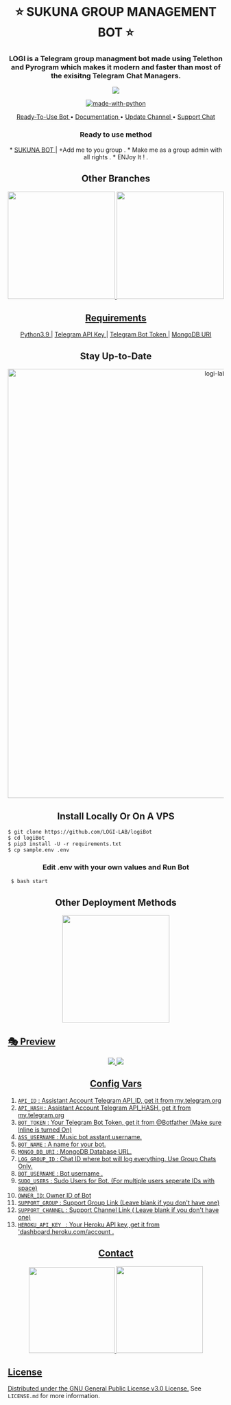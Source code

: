 <h1 align= center><b>⭐️ SUKUNA GROUP MANAGEMENT BOT ⭐️</b></h1>
<h3 align = center> LOGI is a Telegram group managment bot made using Telethon and Pyrogram which makes it modern and faster than most of the exisitng Telegram Chat Managers.</h3>

<p align="center"><img src="[https://te.legra.ph/file/a2892236a66754df2b0d8.jpg]"></p>

<p align="center">
<a href="https://python.org"><img src="http://forthebadge.com/images/badges/made-with-python.svg" alt="made-with-python"></a>
</h4>
<p align="center">
    <a href="https://t.me/OneUnoOnly"> Ready-To-Use Bot </a> •
    <a href="https://github.com/UnoDark/logibot"> Documentation </a> •
    <a href="https://t.me/DisguiseDemon"> Update Channel </a> •
    <a href="https://t.me/Hangawtss"> Support Chat </a> 
</p>
<h3 align="center">
    Ready to use method
</h3>

<p align="center">
    * <a href="https://t.me/UnoSukuna_Bot"> SUKUNA BOT </a> | +Add me to you group </a> .
    * Make me as a group admin with all rights </a> .
    * ENJoy It ! . 
   
</p>


<h2 align="center">
   Other Branches
</h2>

<p align="center">
<a href="https://github.com/LOGI-LAP/music-video-streamer"><img src="https://img.shields.io/badge/VIDEO%20AND%20MUSIC REPO 1 -green?style=for-the-badge" width="250""/</a>
    <a href="https://github.com/LOGI-LAB/music-video-bot"><img src="https://img.shields.io/badge/VIDEO%20AND%20MUSIC REPO 2 -yellow?style=for-the-badge" width="250""/</a>
</p>
    
<h2 align="center">
   Requirements
</h2>

<p align="center">
    <a href="https://www.python.org/downloads/release/python-390/"> Python3.9 </a> |
    <a href="https://docs.pyrogram.org/intro/setup#api-keys"> Telegram API Key </a> |
    <a href="https://t.me/botfather"> Telegram Bot Token </a> |
    <a href="https://telegra.ph/How-To-get-Mongodb-URI-04-06"> MongoDB URI </a>
</p>

<h2 align="center">
   Stay Up-to-Date
</h2>

<p align="center"><img src="https://mir-s3-cdn-cf.behance.net/project_modules/max_1200/1c63d830343079.564a747651c89.jpg" alt="logi-lab Github" width="1000px" /></p>



<h2 align="center">
   Install Locally Or On A VPS
</h2>


```console
$ git clone https://github.com/LOGI-LAB/logiBot
$ cd logiBot
$ pip3 install -U -r requirements.txt
$ cp sample.env .env
```

<h3 align="center">
    Edit <b>.env</b> with your own values and Run Bot
</h3>

```console
 $ bash start
```

<h2 align="center">
   Other Deployment Methods
</h2>

<p align="center">
<a href="https://dashboard.heroku.com/new?template=https://github.com/UnoDark/logibot"><img src="https://img.shields.io/badge/Deploy%20To%20Heroku-blueviolet?style=for-the-badge&logo=heroku" width="250""/</a>  

</p>
   

    
  ## 🎭 Preview
<p align="center">
  <img src="https://te.legra.ph/file/2c16c36186e1a026b3256.jpg"> 
   <img src="https://te.legra.ph/file/3d2b3b2915dfa783194ed.jpg">
</p>

 


<h2 align="center">
   Config Vars
</h2>

1. `API_ID` : Assistant Account Telegram API_ID, get it from my.telegram.org
2. `API_HASH` : Assistant Account Telegram API_HASH, get it from my.telegram.org
3. `BOT_TOKEN` : Your Telegram Bot Token, get it from @Botfather (Make sure Inline is turned On)
4. `ASS_USERNAME` : Music bot asstant username.
5. `BOT_NAME` : A name for your  bot.
6. `MONGO_DB_URI` : MongoDB Database URL.
7. `LOG_GROUP_ID` : Chat ID where bot will log everything. Use Group Chats Only.
8. `BOT_USERNAME` : Bot username .
9. `SUDO_USERS` : Sudo Users for Bot. (For multiple users seperate IDs with space)
10. `OWNER_ID`: Owner ID of Bot
11. `SUPPORT_GROUP` : Support Group Link (Leave blank if you don't have one)
12. `SUPPORT_CHANNEL` : Support Channel Link ( Leave blank if you don't have one)
13. `HEROKU_API_KEY ` : Your Heroku API key, get it from 'dashboard.heroku.com/account .


<h2 align="center">
   Contact
</h2>

<p align="center">
<a href="https://t.me/logi_channel"><img src="https://img.shields.io/badge/logi%20Channel-blueviolet?style=for-the-badge&logo=telegram" width="200""/</a>
<a href="https://t.me/cl_me_logesh"><img src="https://img.shields.io/badge/Contact%20Owner-red?style=for-the-badge&logo=telegram" width="202""/</a>  
</p>



## License

Distributed under the [GNU General Public License v3.0 License.](https://github.com/LOGI-LAB/logibot/blob/master/LICENSE) See `LICENSE.md` for more information.

